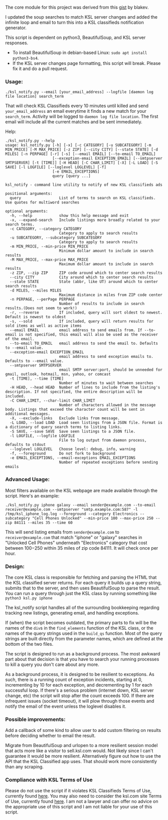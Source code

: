 The core module for this project was derived from this [gist](https://gist.github.com/blakev/a6bbe3b5a861d64c6e36) by blakev.

I updated the soup searches to match KSL server changes and added the infinite loop and email to turn this into a KSL classifieds notification generator.

This script is dependent on python3, BeautifulSoup, and KSL server responses. 
- To install BeautifulSoup in debian-based Linux: `sudo apt install python3-bs4`.
- If the KSL server changes page formatting, this script will break. Please fix it and do a pull request.


### Usage:

`./ksl_notify.py --email [your_email_address] --logfile [daemon log file location] search_term`

That will check KSL Classifieds every 10 minutes until killed and send `your_email_address` an email everytime it finds a new match for your `search_term`. Activity will be logged to `daemon log file location`. The first email will include all the current matches and be sent immediately.

Help:
```
./ksl_notify.py --help
usage: ksl_notify.py [-h] [-x] [-c CATEGORY] [-u SUBCATEGORY] [-m MIN_PRICE] [-M MAX_PRICE] [-z ZIP] [--city CITY] [--state STATE] [-d MILES] [-n PERPAGE] [-r] [-s] [--email EMAIL] [--to-email TO_EMAIL]
                     [--exception-email EXCEPTION_EMAIL] [--smtpserver SMTPSERVER] [-t [TIME]] [-H HEAD] [-C CHAR_LIMIT] [-X] [-L LOAD] [-S SAVE] [-l LOGFILE] [--loglevel LOGLEVEL] [-f]
                     [-e EMAIL_EXCEPTIONS]
                     query [query ...]

ksl_notify - command line utility to notify of new KSL classifieds ads

positional arguments:
  query                 List of terms to search on KSL classifieds. Use quotes for multiword searches

optional arguments:
  -h, --help            show this help message and exit
  -x, --expand-search   Include listings more broadly related to your search terms.
  -c CATEGORY, --category CATEGORY
                        Category to apply to search results
  -u SUBCATEGORY, --subcategory SUBCATEGORY
                        Category to apply to search results
  -m MIN_PRICE, --min-price MIN_PRICE
                        Minimum dollar amount to include in search results
  -M MAX_PRICE, --max-price MAX_PRICE
                        Maximum dollar amount to include in search results
  -z ZIP, --zip ZIP     ZIP code around which to center search results
  --city CITY           City around which to center search results
  --state STATE         State (abbr, like UT) around which to center search results
  -d MILES, --miles MILES
                        Maximum distance in miles from ZIP code center
  -n PERPAGE, --perPage PERPAGE
                        Number of results to include in search results.(Does not seem to work!)
  -r, --reverse         If included, query will sort oldest to newest. Default is newest to oldest
  -s, --sold            If included, query will return results for sold items as well as active items
  --email EMAIL         email address to send emails from. If --to-email is not specified, this email will also be used as the receiver of the email.
  --to-email TO_EMAIL   email address to send the email to. Defaults to --email value.
  --exception-email EXCEPTION_EMAIL
                        email address to send exception emails to. Defaults to --email value.
  --smtpserver SMTPSERVER
                        email SMTP server:port, should be unneeded for gmail, outlook, hotmail, msn, yahoo, or comcast
  -t [TIME], --time [TIME]
                        Number of minutes to wait between searches
  -H HEAD, --head HEAD  Number of lines to include from the listing's description. If not specified, the entire description will be included.
  -C CHAR_LIMIT, --char-limit CHAR_LIMIT
                        Number of characters allowed in the message body. Listings that exceed the character count will be sent in additional messages.
  -X, --exclude-links   Exclude links from message.
  -L LOAD, --load LOAD  Load seen listings from a JSON file. Format is a dictionary of query search terms to listing links.
  -S SAVE, --save SAVE  Save seen listings to a JSON file.
  -l LOGFILE, --logfile LOGFILE
                        File to log output from daemon process, defaults to stdout
  --loglevel LOGLEVEL   Choose level: debug, info, warning
  -f, --foreground      Do not fork to background
  -e EMAIL_EXCEPTIONS, --email-exceptions EMAIL_EXCEPTIONS
                        Number of repeated exceptions before sending emails
```

### Advanced Usage:

Most filters available on the KSL webpage are made available through the script. Here's an example:

```
./ksl_notify.py iphone galaxy --email sender@example.com --to-email receiver@example.com --smtpserver "smtp.example.com:587" -l /tmp/ksl_iphone_log.log --foreground --category Electronics --subcategory "Cell Phones Unlocked" --min-price 100 --max-price 250 --zip 84111 --miles 35 --time 60
```

This will send listing emails from `sender@example.com` to `receiver@example.com` that match "iphone" or "galaxy" searches in "Unlocked Cell Phones" underneath "Electronics" category that cost between $100-$250 within 35 miles of zip code 84111. It will check once per hour.

### Design:

The core KSL class is responsible for fetching and parsing the HTML that the KSL classified server returns. For each query it builds up a query string, submits that to the server, and then uses BeautifulSoup to parse the result. You can run a query through just the KSL class by running something like `python3 ksl.py iphone`

The ksl_notify script handles all of the surrounding bookkeeping regarding tracking new listings, generating email, and handling exceptions.

If (when) the script becomes outdated, the primary parts to fix will be the names of the `div`s in the `find_elements` function of the KSL class, or the names of the query strings used in the `build_qs` function. Most of the query strings are built directly from the parameter names, which are defined at the bottom of the two files. 

The script is designed to run as a background process. The most awkward part about that decision is that you have to search your running processes to kill a query you don't care about any more.

As a background process, it is designed to be resilient to exceptions. As such, there is a running count of exception incidents, starting at 0, incrementing by 10 for each exception, and decrementing by 1 for each successful loop. If there's a serious problem (internet down, KSL server change, etc) the script will stop after the count exceeds 100. If there are infrequent issues (socket timeout), it will plow through those events and notify the email of the event unless the loglevel disables it.

### Possible improvements:

Add a callback of some kind to allow user to add custom filtering on results before deciding whether to email the result.

Migrate from BeautifulSoup and urlopen to a more resilient session model that acts more like a visitor to sell.ksl.com would. Not likely since I can't guarantee it would be more resilient. Alternatively figure out how to use the API that the KSL Classified app uses. That should work more consistently than any scraping.

### Compliance with KSL Terms of Use

Please do not use the script if it violates KSL Classifieds Terms of Use, currently found [here](http://www.ksl.com/?nid=391&sid=848020). You may also need to consider the ksl.com site Terms of Use, currently found [here](http://www.ksl.com/?sid=95313&nid=250). I am not a lawyer and can offer no advice on the appropriate use of this script and I am not liable for your use of this script.
